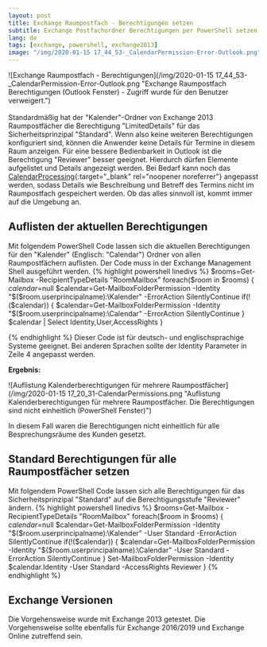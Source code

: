 ```yaml
---
layout: post
title: Exchange Raumpostfach - Berechtigungen setzen
subtitle: Exchange Postfachordner Berechtigungen per PowerShell setzen
lang: de
tags: [exchange, powershell, exchange2013]
image: "/img/2020-01-15 17_44_53-_CalendarPermission-Error-Outlook.png"
---
```

![Exchange Raumpostfach - Berechtigungen](/img/2020-01-15 17_44_53-_CalendarPermission-Error-Outlook.png "Exchange Raumpostfach Berechtigungen (Outlook Fenster) - Zugriff wurde für den Benutzer verweigert.") <br /><br />
Standardmäßig hat der "Kalender"-Ordner von Exchange 2013 Raumpostfächer die Berechtigung "LimitedDetails" für das Sicherheitsprinzipal "Standard". Wenn also keine weiteren Berechtigungen konfiguriert sind, können die Anwender keine Details für Termine in diesem Raum anzeigen. Für eine bessere Bedienbarkeit in Outlook ist die Berechtigung "Reviewer" besser geeignet. Hierdurch dürfen Elemente aufgelistet und Details angezeigt werden. Bei Bedarf kann noch das [CalendarProcessing](https://docs.microsoft.com/en-us/powershell/module/exchange/mailboxes/set-calendarprocessing?view=exchange-ps){:target="_blank" rel="noopener noreferrer"} angepasst werden, sodass Details wie Beschreibung und Betreff des Termins nicht im Raumpostfach gespeichert werden. Ob das alles sinnvoll ist, kommt immer auf die Umgebung an.

## Auflisten der aktuellen Berechtigungen
Mit folgendem PowerShell Code lassen sich die aktuellen Berechtigungen für den "Kalender" (Englisch: "Calendar") Ordner von allen Raumpostfächern auflisten. Der Code muss in der Exchange Management Shell ausgeführt werden.
{% highlight powershell linedivs %}
$rooms=Get-Mailbox -RecipientTypeDetails "RoomMailbox"
foreach($room in $rooms) {
	$calendar=$null
	$calendar=Get-MailboxFolderPermission -Identity "$($room.userprincipalname):\Kalender" -ErrorAction SilentlyContinue
	if(!($calendar)) {
		$calendar=Get-MailboxFolderPermission -Identity "$($room.userprincipalname):\Calendar" -ErrorAction SilentlyContinue
	}
	$calendar | Select Identity,User,AccessRights
}

{% endhighlight %}
Dieser Code ist für deutsch- und englischsprachige Systeme geeignet. Bei anderen Sprachen sollte der Identity Parameter in Zeile 4 angepasst werden.

**Ergebnis:**

![Auflistung Kalenderberechtigungen für mehrere Raumpostfächer](/img/2020-01-15 17_20_31-CalendarPermissions.png "Auflistung Kalenderberechtigungen für mehrere Raumpostfächer. Die Berechtigungen sind nicht einheitlich (PowerShell Fenster)")

In diesem Fall waren die Berechtigungen nicht einheitlich für alle Besprechungsräume des Kunden gesetzt. 

## Standard Berechtigungen für alle Raumpostfächer setzen
Mit folgendem PowerShell Code lassen sich alle Berechtigungen für das Sicherheitsprinzipal "Standard" auf die Berechtigungsstufe "Reviewer" ändern.
{% highlight powershell linedivs %}
$rooms=Get-Mailbox -RecipientTypeDetails "RoomMailbox"
foreach($room in $rooms) {
	$calendar=$null
	$calendar=Get-MailboxFolderPermission -Identity "$($room.userprincipalname):\Kalender" -User Standard -ErrorAction SilentlyContinue
	if(!($calendar)) {
		$calendar=Get-MailboxFolderPermission -Identity "$($room.userprincipalname):\Calendar" -User Standard -ErrorAction SilentlyContinue
	}
	Set-MailboxFolderPermission -Identity $calendar.Identity -User Standard -AccessRights Reviewer
}
{% endhighlight %}

## Exchange Versionen
Die Vorgehensweise wurde mit Exchange 2013 getestet. Die Vorgehensweise sollte ebenfalls für Exchange 2016/2019 und Exchange Online zutreffend sein.
